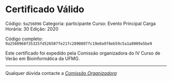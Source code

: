 # Certificado Válido

Código: `9a256096`
Categoria: participante
Curso: Evento Principal
Carga Horária: 30
Edição: 2020


Código completo: `9a2560968f35325fd526507fe21fc2890807fc19e0a9f8eb59c5a1a8009a5be9`


Este certificado foi expedido pela Comissão organizadora do IV Curso de Verão em Bioinformática da UFMG.

----

Qualquer dúvida contacte a [_Comissão Organizadora_](<mailto:cursobioinfoufmg@gmail.com$subject=[Certificados]>)

